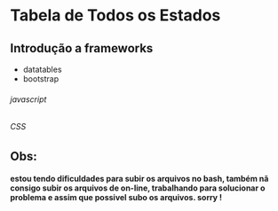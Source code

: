 # Tabela de Todos os Estados

## Introdução a frameworks

* datatables
* bootstrap

###### javascript
###### CSS

## Obs:
#### estou tendo dificuldades para subir os arquivos no bash, também nã consigo subir os arquivos de on-line, trabalhando para solucionar o problema e assim que possivel subo os arquivos. sorry !
